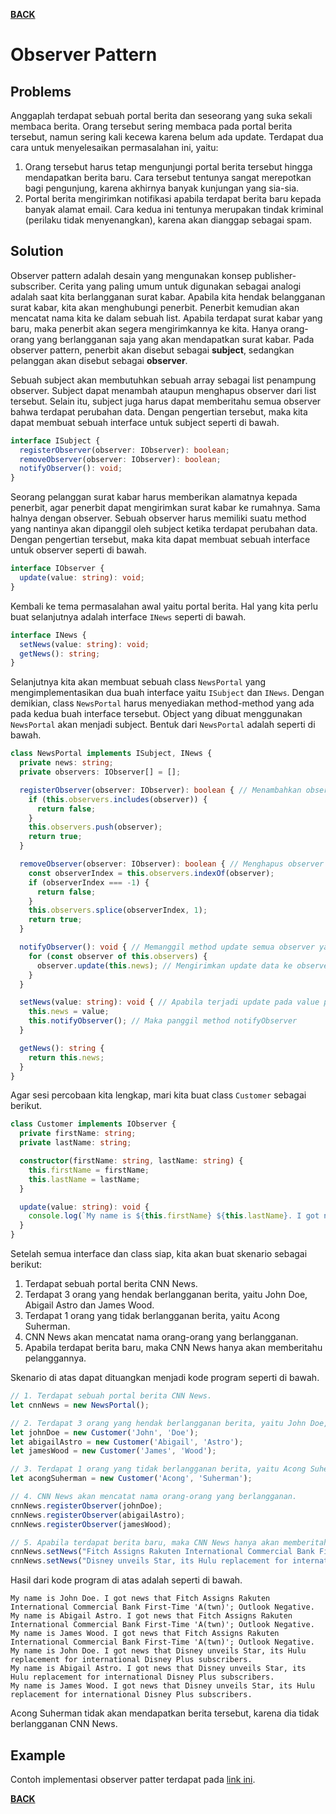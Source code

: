 [**BACK**](./README.md)

# Observer Pattern

## Problems

Anggaplah terdapat sebuah portal berita dan seseorang yang suka sekali membaca berita. Orang tersebut sering membaca pada portal berita tersebut, namun sering kali kecewa karena belum ada update. Terdapat dua cara untuk menyelesaikan permasalahan ini, yaitu:
  1. Orang tersebut harus tetap mengunjungi portal berita tersebut hingga mendapatkan berita baru. Cara tersebut tentunya sangat merepotkan bagi pengunjung, karena akhirnya banyak kunjungan yang sia-sia.
  1. Portal berita mengirimkan notifikasi apabila terdapat berita baru kepada banyak alamat email. Cara kedua ini tentunya merupakan tindak kriminal (perilaku tidak menyenangkan), karena akan dianggap sebagai spam.

## Solution

Observer pattern adalah desain yang mengunakan konsep publisher-subscriber. Cerita yang paling umum untuk digunakan sebagai analogi adalah saat kita berlangganan surat kabar. Apabila kita hendak belangganan surat kabar, kita akan menghubungi penerbit. Penerbit kemudian akan mencatat nama kita ke dalam sebuah list. Apabila terdapat surat kabar yang baru, maka penerbit akan segera mengirimkannya ke kita. Hanya orang-orang yang berlangganan saja yang akan mendapatkan surat kabar. Pada observer pattern, penerbit akan disebut sebagai **subject**, sedangkan pelanggan akan disebut sebagai **observer**.

Sebuah subject akan membutuhkan sebuah array sebagai list penampung observer. Subject dapat menambah ataupun menghapus observer dari list tersebut. Selain itu, subject juga harus dapat memberitahu semua observer bahwa terdapat perubahan data. Dengan pengertian tersebut, maka kita dapat membuat sebuah interface untuk subject seperti di bawah.

```typescript
interface ISubject {
  registerObserver(observer: IObserver): boolean;
  removeObserver(observer: IObserver): boolean;
  notifyObserver(): void;
}
```

Seorang pelanggan surat kabar harus memberikan alamatnya kepada penerbit, agar penerbit dapat mengirimkan surat kabar ke rumahnya. Sama halnya dengan observer. Sebuah observer harus memiliki suatu method yang nantinya akan dipanggil oleh subject ketika terdapat perubahan data. Dengan pengertian tersebut, maka kita dapat membuat sebuah interface untuk observer seperti di bawah.

```typescript
interface IObserver {
  update(value: string): void;
}
```

Kembali ke tema permasalahan awal yaitu portal berita. Hal yang kita perlu buat selanjutnya adalah interface `INews` seperti di bawah.

```typescript
interface INews {
  setNews(value: string): void;
  getNews(): string;
}
```

Selanjutnya kita akan membuat sebuah class `NewsPortal` yang mengimplementasikan dua buah interface yaitu `ISubject` dan `INews`. Dengan demikian, class `NewsPortal` harus menyediakan method-method yang ada pada kedua buah interface tersebut. Object yang dibuat menggunakan `NewsPortal` akan menjadi subject. Bentuk dari `NewsPortal` adalah seperti di bawah.

```typescript
class NewsPortal implements ISubject, INews {
  private news: string;
  private observers: IObserver[] = [];

  registerObserver(observer: IObserver): boolean { // Menambahkan observer ke list observers
    if (this.observers.includes(observer)) {
      return false;
    }
    this.observers.push(observer);
    return true;
  }

  removeObserver(observer: IObserver): boolean { // Menghapus observer dari list observers
    const observerIndex = this.observers.indexOf(observer);
    if (observerIndex === -1) {
      return false;
    }
    this.observers.splice(observerIndex, 1);
    return true;
  }

  notifyObserver(): void { // Memanggil method update semua observer yang ada pada list observers
    for (const observer of this.observers) {
      observer.update(this.news); // Mengirimkan update data ke observer
    }
  }

  setNews(value: string): void { // Apabila terjadi update pada value property news
    this.news = value;
    this.notifyObserver(); // Maka panggil method notifyObserver
  }

  getNews(): string {
    return this.news;
  }
}
```

Agar sesi percobaan kita lengkap, mari kita buat class `Customer` sebagai berikut.

```typescript
class Customer implements IObserver {
  private firstName: string;
  private lastName: string;

  constructor(firstName: string, lastName: string) {
    this.firstName = firstName;
    this.lastName = lastName;
  }

  update(value: string): void {
    console.log(`My name is ${this.firstName} ${this.lastName}. I got news that ${value}.`);
  }
}
```

Setelah semua interface dan class siap, kita akan buat skenario sebagai berikut:
1. Terdapat sebuah portal berita CNN News.
1. Terdapat 3 orang yang hendak berlangganan berita, yaitu John Doe, Abigail Astro dan James Wood.
1. Terdapat 1 orang yang tidak berlangganan berita, yaitu Acong Suherman.
1. CNN News akan mencatat nama orang-orang yang berlangganan.
1. Apabila terdapat berita baru, maka CNN News hanya akan memberitahu pelanggannya.

Skenario di atas dapat dituangkan menjadi kode program seperti di bawah.

```typescript
// 1. Terdapat sebuah portal berita CNN News.
let cnnNews = new NewsPortal();

// 2. Terdapat 3 orang yang hendak berlangganan berita, yaitu John Doe, Abigail Astro dan James Wood.
let johnDoe = new Customer('John', 'Doe');
let abigailAstro = new Customer('Abigail', 'Astro');
let jamesWood = new Customer('James', 'Wood');

// 3. Terdapat 1 orang yang tidak berlangganan berita, yaitu Acong Suherman.
let acongSuherman = new Customer('Acong', 'Suherman');

// 4. CNN News akan mencatat nama orang-orang yang berlangganan.
cnnNews.registerObserver(johnDoe);
cnnNews.registerObserver(abigailAstro);
cnnNews.registerObserver(jamesWood);

// 5. Apabila terdapat berita baru, maka CNN News hanya akan memberitahu pelanggannya.
cnnNews.setNews("Fitch Assigns Rakuten International Commercial Bank First-Time 'A(twn)'; Outlook Negative");
cnnNews.setNews("Disney unveils Star, its Hulu replacement for international Disney Plus subscribers");
```

Hasil dari kode program di atas adalah seperti di bawah.

```
My name is John Doe. I got news that Fitch Assigns Rakuten International Commercial Bank First-Time 'A(twn)'; Outlook Negative.
My name is Abigail Astro. I got news that Fitch Assigns Rakuten International Commercial Bank First-Time 'A(twn)'; Outlook Negative.
My name is James Wood. I got news that Fitch Assigns Rakuten International Commercial Bank First-Time 'A(twn)'; Outlook Negative.
My name is John Doe. I got news that Disney unveils Star, its Hulu replacement for international Disney Plus subscribers.
My name is Abigail Astro. I got news that Disney unveils Star, its Hulu replacement for international Disney Plus subscribers.
My name is James Wood. I got news that Disney unveils Star, its Hulu replacement for international Disney Plus subscribers.
```

Acong Suherman tidak akan mendapatkan berita tersebut, karena dia tidak berlangganan CNN News.

## Example

Contoh implementasi observer patter terdapat pada [link ini](./observer-pattern-example).

[**BACK**](./README.md)